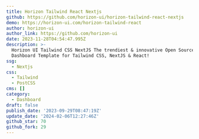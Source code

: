 ```yaml
---
title: Horizon Tailwind React Nextjs
github: https://github.com/horizon-ui/horizon-tailwind-react-nextjs
demo: https://horizon-ui.com/horizon-tailwind-react
author: horizon-ui
author_link: https://github.com/horizon-ui
date: 2023-11-28T04:54:47.995Z
description: >-
  Horizon UI Tailwind CSS NextJS The trendiest & innovative Open Source Admin
  Dashboard Template for Tailwind CSS, NextJS & React!
ssg:
  - Nextjs
css:
  - Tailwind
  - PostCSS
cms: []
category:
  - Dashboard
draft: false
publish_date: '2023-09-29T08:47:19Z'
update_date: '2024-02-06T12:27:46Z'
github_star: 70
github_fork: 29
---
```


